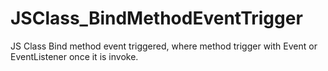 # JSClass_BindMethodEventTrigger
JS Class Bind method event triggered, where method trigger with Event or EventListener once it is invoke. 
